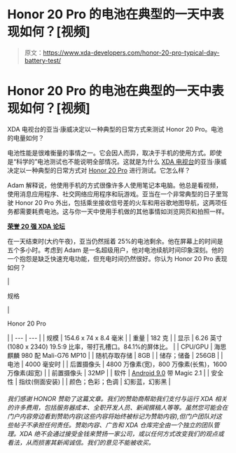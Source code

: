 # Honor 20 Pro 的电池在典型的一天中表现如何？[视频]

> 原文：<https://www.xda-developers.com/honor-20-pro-typical-day-battery-test/>

# Honor 20 Pro 的电池在典型的一天中表现如何？[视频]

XDA 电视台的亚当·康威决定以一种典型的日常方式来测试 Honor 20 Pro。电池的电量如何？

电池性能是很难衡量的事情之一。它会因人而异，取决于手机的使用方式。即使是“科学的”电池测试也不能说明全部情况。这就是为什么 [XDA 电视台](https://www.youtube.com/user/xdadevelopers?sub_confirmation=1)的亚当·康威决定以一种典型的日常方式对 [Honor 20 Pro](https://www.xda-developers.com/ux-speed-ui-smoothness-comparison-honor-20-pro-oneplus-7-galaxy-s10-plus/) 进行测试。它怎么样？

Adam 解释说，他使用手机的方式很像许多人使用笔记本电脑。他总是看视频，使用消息应用程序、社交网络应用程序和玩游戏。亚当在一个非常典型的日子里驾驶 Honor 20 Pro 外出，包括乘坐接收信号差的火车和用谷歌地图导航，这两项任务都需要耗费电池。这与你一天中使用手机做的其他事情如浏览网页和拍照一样。

**[荣誉 20 强 XDA 论坛](https://forum.xda-developers.com/honor-20-pro)**

在一天结束时(大约午夜)，亚当仍然摇着 25%的电池剩余。他在屏幕上的时间是五个多小时。考虑到 Adam 是一名超级用户，他对电池续航时间印象深刻。他的一个抱怨是缺乏快速充电功能，但充电时间仍然很好。你认为 Honor 20 Pro 表现如何？

| 

规格

 | 

Honor 20 Pro

 |
| --- | --- |
| 规模 | 154.6 x 74 x 8.4 毫米 |
| 重量 | 182 克 |
| 显示 | 6.26 英寸(1080 x 2340) 19.5:9 比率，带打孔槽口。84.1%的屏体比。 |
| CPU/GPU | 海思麒麟 980 配 Mali-G76 MP10 |
| 随机存取存储 | 8GB |
| 储存；储备 | 256GB |
| 电池 | 4000 毫安时 |
| 后置摄像头 | 4800 万像素(宽)，800 万像素(长焦)，1600 万像素(超宽) |
| 前置摄像头 | 32MP |
| 软件 | [Android 9.0](https://www.xda-developers.com/tag/androidpie/) 带 Magic 2.1 |
| 安全性 | 指纹(侧面安装) |
| 颜色；色彩；色调 | 幻影蓝，幻影黑 |

###### 我们感谢 HONOR 赞助了这篇文章。我们的赞助商帮助我们支付与运行 XDA 相关的许多费用，包括服务器成本、全职开发人员、新闻撰稿人等等。虽然您可能会在门户内容旁边看到赞助内容(这些内容将始终被标记为赞助内容),但门户团队对这些帖子不承担任何责任。赞助内容、广告和 XDA 仓库完全由一个独立的团队管理。XDA 绝不会通过接受金钱来赞扬一家公司，或以任何方式改变我们的观点或看法，从而损害其新闻诚信。我们的意见不能被收买。
